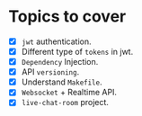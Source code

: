 # Topics to cover

- [x] `jwt` authentication.
- [x] Different type of `tokens` in jwt.
- [x] `Dependency` Injection.
- [x] API `versioning`.
- [x] Understand `Makefile`.
- [x] `Websocket` + Realtime API.
- [x] `live-chat-room` project.
